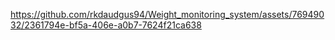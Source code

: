 

https://github.com/rkdaudgus94/Weight_monitoring_system/assets/76949032/2361794e-bf5a-406e-a0b7-7624f21ca638


